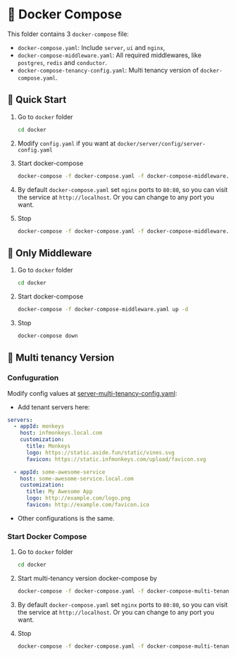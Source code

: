 # 🐳 Docker Compose

This folder contains 3 `docker-compose` file:

- `docker-compose.yaml`: Include `server`, `ui` and `nginx`,
- `docker-compose-middleware.yaml`: All required middlewares, like `postgres`, `redis` and `conductor`.
- `docker-compose-tenancy-config.yaml`: Multi tenancy version of `docker-compose.yaml`.

## 🚀 Quick Start

1. Go to `docker` folder

    ```sh
    cd docker
    ```

2. Modify `config.yaml` if you want at `docker/server/config/server-config.yaml`

3. Start docker-compose

    ```sh
    docker-compose -f docker-compose.yaml -f docker-compose-middleware.yaml up -d
    ```

4. By default `docker-compose.yaml` set `nginx` ports to `80:80`, so you can visit the service at `http://localhost`. Or you can change to any port you want.

5. Stop

    ```sh
    docker-compose -f docker-compose.yaml -f docker-compose-middleware.yaml down
    ```

## 🚀 Only Middleware

1. Go to `docker` folder

    ```sh
    cd docker
    ```

2. Start docker-compose

    ```sh
    docker-compose -f docker-compose-middleware.yaml up -d
    ```

3. Stop

    ```sh
    docker-compose down
    ```

## 🚀 Multi tenancy Version

### Confuguration

Modify config values at [server-multi-tenancy-config.yaml](./server/config/server-multi-tenancy-config.yaml):

- Add tenant servers here: 

```yaml
servers:
  - appId: monkeys
    host: infmonkeys.local.com
    customization:
      title: Monkeys
      logo: https://static.aside.fun/static/vines.svg
      favicon: https://static.infmonkeys.com/upload/favicon.svg

  - appId: some-awesome-service
    host: some-awesome-service.local.com
    customization:
      title: My Awesome App
      logo: http://example.com/logo.png
      favicon: http://example.com/favicon.ico
```

- Other configurations is the same.

### Start Docker Compose

1. Go to `docker` folder

    ```sh
    cd docker
    ```

2. Start multi-tenancy version docker-compose by

    ```sh
    docker-compose -f docker-compose.yaml -f docker-compose-multi-tenancy.yaml up -d --build
    ```

3. By default `docker-compose.yaml` set `nginx` ports to `80:80`, so you can visit the service at `http://localhost`. Or you can change to any port you want.

4. Stop

    ```sh
    docker-compose -f docker-compose.yaml -f docker-compose-multi-tenancy.yaml down
    ```
